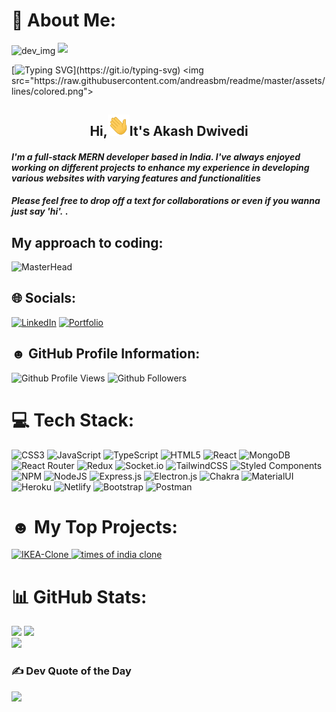 # 💫 About Me:
<img align='center' src='https://camo.githubusercontent.com/f6decabc6a509fd6d5d8a1053fedc3ad96458e223c6a9f8f312d125b6e833c7b/68747470733a2f2f692e696d6775722e636f6d2f6958754c3148472e706e67' alt='dev_img'/>
<img src="https://raw.githubusercontent.com/andreasbm/readme/master/assets/lines/colored.png">

[![Typing SVG](https://readme-typing-svg.herokuapp.com?font=Fira+Code&size=25&pause=1000&color=8230C6&width=435&lines=Hi!+It's+Akash+Dwivedi;Full+Stack+MERN+Web+Developer;)](https://git.io/typing-svg)
<img src="https://raw.githubusercontent.com/andreasbm/readme/master/assets/lines/colored.png">
<h2 align='center'>Hi,<img src="https://raw.githubusercontent.com/ABSphreak/ABSphreak/master/gifs/Hi.gif" width="35">It's Akash Dwivedi</h2>

<h4>
  <i>I'm a full-stack MERN developer based in India. I've always enjoyed working on different projects to enhance my experience in developing various websites with varying features and functionalities</i>
</h4>
<h4>
  <i>Please feel free to drop off a text for collaborations or even if you wanna just say 'hi'.</i>
.</h4>

## My approach to coding:

![MasterHead](https://dezinebrainz.com/images/web-design-gif.gif)

## 🌐 Socials:
[![LinkedIn](https://img.shields.io/badge/LinkedIn-0077B5?style=for-the-badge&logo=linkedin&logoColor=white)](https://linkedin.com/in/akash-dwivedi-2633701b2) 
[![Portfolio](https://img.shields.io/badge/Portfolio-18A303?style=for-the-badge&logo=ionic&logoColor=white)](https://shirsobhattacharyya.github.io)

## ☻ GitHub Profile Information:
![Github Profile Views](https://komarev.com/ghpvc/?username=akashdwivedi6261&label=Profile%20views&color=0e75b6&style=flat)
![Github Followers](https://img.shields.io/github/followers/akashdwivedi6261?label=Followers&style=social)

# 💻 Tech Stack:
![CSS3](https://img.shields.io/badge/css3-%231572B6.svg?style=for-the-badge&logo=css3&logoColor=white) ![JavaScript](https://img.shields.io/badge/javascript-%23323330.svg?style=for-the-badge&logo=javascript&logoColor=%23F7DF1E) ![TypeScript](https://img.shields.io/badge/typescript-%23007ACC.svg?style=for-the-badge&logo=typescript&logoColor=white) ![HTML5](https://img.shields.io/badge/html5-%23E34F26.svg?style=for-the-badge&logo=html5&logoColor=white) ![React](https://img.shields.io/badge/react-%2320232a.svg?style=for-the-badge&logo=react&logoColor=%2361DAFB) ![MongoDB](https://img.shields.io/badge/MongoDB-%234ea94b.svg?style=for-the-badge&logo=mongodb&logoColor=white) ![React Router](https://img.shields.io/badge/React_Router-CA4245?style=for-the-badge&logo=react-router&logoColor=white) ![Redux](https://img.shields.io/badge/redux-%23593d88.svg?style=for-the-badge&logo=redux&logoColor=white) ![Socket.io](https://img.shields.io/badge/Socket.io-black?style=for-the-badge&logo=socket.io&badgeColor=010101) ![TailwindCSS](https://img.shields.io/badge/tailwindcss-%2338B2AC.svg?style=for-the-badge&logo=tailwind-css&logoColor=white) ![Styled Components](https://img.shields.io/badge/styled--components-DB7093?style=for-the-badge&logo=styled-components&logoColor=white) ![NPM](https://img.shields.io/badge/NPM-%23000000.svg?style=for-the-badge&logo=npm&logoColor=white) ![NodeJS](https://img.shields.io/badge/node.js-6DA55F?style=for-the-badge&logo=node.js&logoColor=white) ![Express.js](https://img.shields.io/badge/express.js-%23404d59.svg?style=for-the-badge&logo=express&logoColor=%2361DAFB) ![Electron.js](https://img.shields.io/badge/Electron-191970?style=for-the-badge&logo=Electron&logoColor=white) ![Chakra](https://img.shields.io/badge/chakra-%234ED1C5.svg?style=for-the-badge&logo=chakraui&logoColor=white) ![MaterialUI](https://img.shields.io/badge/Material%20UI-007FFF?style=for-the-badge&logo=mui&logoColor=white) ![Heroku](https://img.shields.io/badge/heroku-%23430098.svg?style=for-the-badge&logo=heroku&logoColor=white) ![Netlify](https://img.shields.io/badge/netlify-%23000000.svg?style=for-the-badge&logo=netlify&logoColor=#00C7B7) ![Bootstrap](https://img.shields.io/badge/bootstrap-%23563D7C.svg?style=for-the-badge&logo=bootstrap&logoColor=white) ![Postman](https://img.shields.io/badge/Postman-FF6C37?style=for-the-badge&logo=Postman&logoColor=white)

# ☻ My Top Projects:
<a href="https://github.com/akashdwivedi6261/Ikea-Clone" target="blank">
   <img src="https://img.shields.io/static/v1?style=for-the-badge&message=IKEA CLONE&color=000000&logo=ikea&logoColor=FFFFFF&label=" alt="IKEA-Clone" />
</a>
<a href="https://github.com/akashdwivedi6261/timesOfIndiaClone" target="blank">
   <img src="https://img.shields.io/static/v1?style=for-the-badge&message=times of india clone&color=1BB91F&logo=Geekbuying&logoColor=FFFFFF&label=" alt="times of india clone" />
</a>

# 📊 GitHub Stats:
![](https://github-readme-stats.vercel.app/api?username=akashdwivedi6261&theme=dark&hide_border=false&include_all_commits=true&count_private=true)
![](https://github-readme-streak-stats.herokuapp.com/?user=akashdwivedi6261&theme=dark&hide_border=false&include_all_commits=true&count_private=true)<br/>
![](https://github-readme-stats.vercel.app/api/top-langs/?username=akashdwivedi6261&theme=dark&hide_border=false&include_all_commits=true&count_private=true&layout=compact)

### ✍️ Dev Quote of the Day
![](https://quotes-github-readme.vercel.app/api?type=horizontal&theme=dark)
